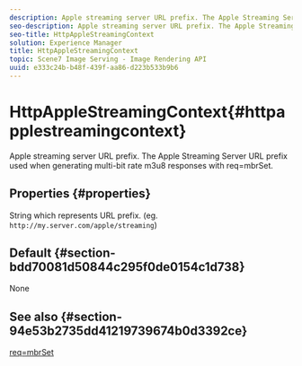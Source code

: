 ```yaml
---
description: Apple streaming server URL prefix. The Apple Streaming Server URL prefix used when generating multi-bit rate m3u8 responses with req=mbrSet.
seo-description: Apple streaming server URL prefix. The Apple Streaming Server URL prefix used when generating multi-bit rate m3u8 responses with req=mbrSet.
seo-title: HttpAppleStreamingContext
solution: Experience Manager
title: HttpAppleStreamingContext
topic: Scene7 Image Serving - Image Rendering API
uuid: e333c24b-b48f-439f-aa86-d223b533b9b6
---
```


# HttpAppleStreamingContext{#httpapplestreamingcontext}

Apple streaming server URL prefix. The Apple Streaming Server URL prefix used when generating multi-bit rate m3u8 responses with req=mbrSet.

## Properties {#properties}

String which represents URL prefix. (eg. `http://my.server.com/apple/streaming`)

## Default {#section-bdd70081d50844c295f0de0154c1d738}

None

## See also {#section-94e53b2735dd41219739674b0d3392ce}

[req=mbrSet](../../../../../is-api/http-ref/image-serving-api-ref/c-http-protocol-reference/c-command-reference/r-req/r-mbrset.md#reference-603d75babde74508a878c27bd4cced73) 
